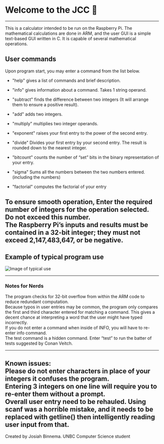 # Welcome to the JCC :wave:
---
This is a calculator intended to be run on the Raspberry Pi. The mathematical calculations are done in ARM, and the user GUI is a simple text-based GUI written in C. It is capable of several mathematical operations.

## User commands
Upon program start, you may enter a command from the list below. 

* "help"		gives a list of commands and brief description. 
* "info"	 	gives information about a command. Takes 1 string operand.

* "subtract"	 finds the difference between two integers (It will arrange them to ensure a positive result).
* "add" 	  	adds two integers.
* "multiply"	 multiplies two integer operands.
* "exponent"	 raises your first entry to the power of the second entry.
* "divide"	 Divides your first entry by your second entry. The result is rounded down to the nearest integer.
* "bitcount"	 counts the number of “set” bits in the binary representation of your entry.
* "sigma" 	 Sums all the numbers between the two numbers entered. (including the numbers)
* "factorial" 	 computes the factorial of your entry



To ensure smooth operation, Enter the required number of integers for the operation selected. Do not exceed this number.  
The Raspberry Pi’s inputs and results must be contained in a 32-bit integer; they must not exceed 2,147,483,647, or be negative.   
---

## Example of typical program use


![Image of typical use]( https://i.ibb.co/6YdKdfw/JCC-operation.png)   

---

### Notes for Nerds 
The program checks for 32-bit overflow from within the ARM code to reduce redundant computation.   
Because typos in user entries may be common, the program only compares the first and third character entered for matching a command. This gives a decent chance at interpreting a word that the user might have typed incorrectly.  
If you do not enter a command when inside of INFO, you will have to re-enter info command.  
The test command is a hidden command. Enter “test” to run the batter of tests suggested by Conan Veitch.  

---

**Known issues**:  
Please do not enter characters in place of your integers it confuses the program.   
Entering 3 integers on one line will require you to re-enter them without a prompt.  
Overall user entry need to be rehauled. Using scanf was a horrible mistake, and it needs to be replaced with getline() then intelligently reading user input from that.
---

Created by Josiah Binnema. UNBC Computer Science student



